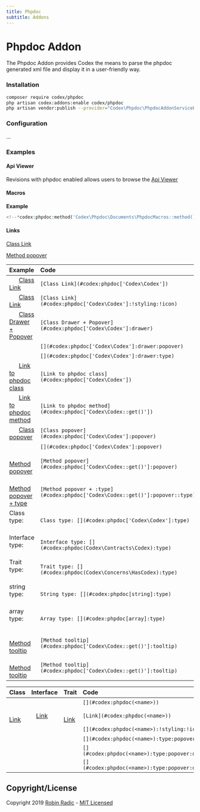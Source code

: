```yaml
---
title: Phpdoc
subtitle: Addons
---
```



# Phpdoc Addon

The Phpdoc Addon provides Codex the means to parse the phpdoc generated xml file and display it in a user-friendly way.


### Installation

```bash
composer require codex/phpdoc
php artisan codex:addons:enable codex/phpdoc
php artisan vendor:publish --provider="Codex\Phpdoc\PhpdocAddonServiceProvider"
```

### Configuration

...


### Examples

#### Api Viewer
Revisions with phpdoc enabled allows users to browse the [Api Viewer](#codex:phpdoc['Codex\Codex'])


#### Macros
**Example**
```php
<!--*codex:phpdoc:method('Codex\Phpdoc\Documents\PhpdocMacros::method()', true, true, 'namespace,tags')*-->
````
<!--*codex:phpdoc:method('Codex\Phpdoc\Documents\PhpdocMacros::method()', true, true, 'namespace,tags')*-->


#### Links

[Class Link](#codex:phpdoc['Codex\Codex'])

[Method popover](#codex:phpdoc['Codex\Codex::get()']:popover)


| Example                                                                   | Code                                                                         |
|:--------------------------------------------------------------------------|:-----------------------------------------------------------------------------|
|       [Class Link](#codex:phpdoc['Codex\Codex'])                                | `[Class Link](#codex:phpdoc['Codex\Codex'])`                                 |
|       [Class Link](#codex:phpdoc['Codex\Codex']:!styling:!icon)                 | `[Class Link](#codex:phpdoc['Codex\Codex']:!styling:!icon)`                  |
|       [Class Drawer + Popover](#codex:phpdoc['Codex\Codex']:drawer)     | `[Class Drawer + Popover](#codex:phpdoc['Codex\Codex']:drawer)`      |
|       [](#codex:phpdoc['Codex\Codex']:drawer:popover)                           | `[](#codex:phpdoc['Codex\Codex']:drawer:popover)`                            |
|       [](#codex:phpdoc['Codex\Codex']:drawer:type)                      | `[](#codex:phpdoc['Codex\Codex']:drawer:type)`                       |
|       [Link to phpdoc class](#codex:phpdoc['Codex\Codex'])                      | `[Link to phpdoc class](#codex:phpdoc['Codex\Codex'])`                       |
|       [Link to phpdoc method](#codex:phpdoc['Codex\Codex::get()'])              | `[Link to phpdoc method](#codex:phpdoc['Codex\Codex::get()'])`               |
|       [Class popover](#codex:phpdoc['Codex\Codex']:popover)                     | `[Class popover](#codex:phpdoc['Codex\Codex']:popover)`                      |
|       [](#codex:phpdoc['Codex\Codex']:popover)                                  | `[](#codex:phpdoc['Codex\Codex']:popover)`                                   |
|       [Method popover](#codex:phpdoc['Codex\Codex::get()']:popover)             | `[Method popover](#codex:phpdoc['Codex\Codex::get()']:popover)`              |
|       [Method popover + type](#codex:phpdoc['Codex\Codex::get()']:popover:type) | `[Method popover + :type](#codex:phpdoc['Codex\Codex::get()']:popover::type)`|
| Class type:       [](#codex:phpdoc['Codex\Codex']:type)                         | `Class type: [](#codex:phpdoc['Codex\Codex']:type)`                          |
| Interface type:       [](#codex:phpdoc['Codex\Contracts\Codex']:type)           | `Interface type: [](#codex:phpdoc(Codex\Contracts\Codex):type)`                |
| Trait type:       [](#codex:phpdoc['Codex\Concerns\HasCodex']:type)             | `Trait type: [](#codex:phpdoc(Codex\Concerns\HasCodex):type)`                  |
| string type:       [](#codex:phpdoc['string']:type)                             | `String type: [](#codex:phpdoc[string]:type)`                                  |
| array type:       [](#codex:phpdoc['array']:type)                               | `Array type: [](#codex:phpdoc[array]:type)`                                    |
|       [Method tooltip](#codex:phpdoc[Codex\Codex::get()]:tooltip)             | `[Method tooltip](#codex:phpdoc['Codex\Codex::get()']:tooltip)`              |
|       [Method tooltip](#codex:phpdoc['Codex\Codex::get()']:tooltip)             | `[Method tooltip](#codex:phpdoc['Codex\Codex::get()']:tooltip)`              |





| Class                                                                                                   | Interface                                                                                                         | Trait                                                                                                                | Code                                            |
|:--------------------------------------------------------------------------------------------------------|:------------------------------------------------------------------------------------------------------------------|:---------------------------------------------------------------------------------------------------------------------|:------------------------------------------------|
|    [](#codex:phpdoc['Codex\Codex'])                     |    [](#codex:phpdoc['Codex\Contracts\Codex'])                     |    [](#codex:phpdoc['Codex\Concerns\Bootable'])                     | `[](#codex:phpdoc(<name>))`                     |
|    [Link](#codex:phpdoc['Codex\Codex'])                 |    [Link](#codex:phpdoc['Codex\Contracts\Codex'])                 |    [Link](#codex:phpdoc['Codex\Concerns\Bootable'])                 | `[Link](#codex:phpdoc(<name>))`                 |
|    [](#codex:phpdoc['Codex\Codex']:!styling:!icon)      |    [](#codex:phpdoc['Codex\Contracts\Codex']:!styling:!icon)      |    [](#codex:phpdoc['Codex\Concerns\Bootable']:!styling:!icon)      | `[](#codex:phpdoc(<name>):!styling:!icon)`      |
|    [](#codex:phpdoc['Codex\Codex']:type:popover)        |    [](#codex:phpdoc['Codex\Contracts\Codex']:type:popover)        |    [](#codex:phpdoc['Codex\Concerns\Bootable']:type:popover)        | `[](#codex:phpdoc(<name>):type:popover)`        |
|    [](#codex:phpdoc['Codex\Codex']:type:popover:drawer) |    [](#codex:phpdoc['Codex\Contracts\Codex']:type:popover:drawer) |    [](#codex:phpdoc['Codex\Concerns\Bootable']:type:popover:drawer) | `[](#codex:phpdoc(<name>):type:popover:drawer)` |
|    [](#codex:phpdoc['Codex\Codex']:type)                |    [](#codex:phpdoc['Codex\Contracts\Codex']:type)                |    [](#codex:phpdoc['Codex\Concerns\Bootable']:type)                | `[](#codex:phpdoc(<name>):type:popover:drawer)` |

<!--*codex:general:hide*-->
## Copyright/License
Copyright 2019 [Robin Radic](https://github.com/RobinRadic) - [MIT Licensed](LICENSE.md)
<!--*codex:/general:hide*-->
